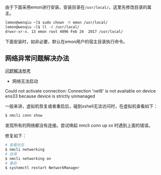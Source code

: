 由于下面采用emon进行安装，安装目录在`/usr/local/`，这里先修改目录的属主。

```bash
[emon@wenqiu ~]$ sudo chown -R emon /usr/local/
[emon@wenqiu ~]$ ll -d /usr/local/
drwxr-xr-x. 13 emon root 4096 Feb 24  2017 /usr/local/
```

下面安装时，如非必要，默认在emon用户的宿主目录执行命令。


## 网络异常问题解决办法

[问题解决参考](https://blog.csdn.net/Passerby_Wang/article/details/127179994)

- 网络无法启动

Could not activate connection: Connection 'net8' is not available on device ens33 because device is strictly unmanaged

一般来讲，虚拟机恢复或者重启后，碰到xshell无法访问时，在虚拟机查看如下：

```bash
$ nmcli conn show
```

发现所有的网络都没有连接。尝试唤起 nmcli conn up xx 时遇到上面的错误。

修复如下：

```bash
# 查看状态
$ nmcli networking
# 启用
$ nmcli networking on
# 重启
$ systemctl restart NetworkManager
```